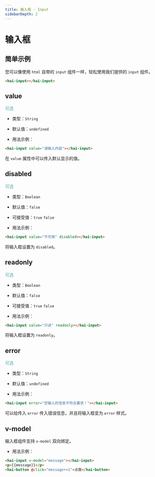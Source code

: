 ```yaml
---
title: 输入框 - Input
sidebarDepth: 2
---
```


# 输入框

## 简单示例

您可以像使用 `html` 自带的 `input` 组件一样，轻松使用我们提供的 `input` 组件。 

<ClientOnly>
<input-demo-6></input-demo-6>
</ClientOnly>

```html
<hai-input></hai-input>
```




## value
<font color=#56a7ac>可选</font>

- 类型：`String`

- 默认值：`undefined`

- 用法示例：

<ClientOnly>
<input-demo-1></input-demo-1>
</ClientOnly>

```html
<hai-input value="请输入内容"></hai-input>
```

在 `value` 属性中可以传入默认显示的值。




## disabled
<font color=#56a7ac>可选</font>

- 类型：`Boolean`

- 默认值：`false`

- 可接受值：`true` `false`

- 用法示例：

<ClientOnly>
<input-demo-2></input-demo-2>
</ClientOnly>

```html
<hai-input value="不可用" disabled></hai-input>
```

将输入框设置为 `disabled`。




## readonly
<font color=#56a7ac>可选</font>

- 类型：`Boolean`

- 默认值：`false`

- 可接受值：`true` `false`

- 用法示例：

<ClientOnly>
<input-demo-3></input-demo-3>
</ClientOnly>

```html
<hai-input value="只读" readonly></hai-input>
```

将输入框设置为 `readonly`。




## error
<font color=#56a7ac>可选</font>

- 类型：`String`

- 默认值：`undefined`

- 用法示例：

<ClientOnly>
<input-demo-4></input-demo-4>
</ClientOnly>

```html
<hai-input error="您输入的信息不符合要求！"></hai-input>
```

可以给传入 `error` 传入错误信息，并且将输入框变为 `error` 样式。




## v-model

输入框组件支持 `v-model` 双向绑定。

- 用法示例：

<ClientOnly>
<input-demo-5></input-demo-5>
</ClientOnly>

```html
<hai-input v-model="message"></hai-input>
<p>{{message}}</p>
<hai-button @click="message+=1">点我</hai-button>
```